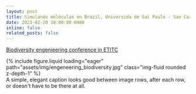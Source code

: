 ```yaml
---
layout: post
title: Simulando moléculas en Brazil, Universida de Sai Paulo - Sao Carlos
date: 2023-02-20 18:00:00-0400
inline: false
related_posts: false
---
```


[Biodiversity engenieering conference in ETITC](https://saguileran.github.io/MD-SCPI/) 


<div class="row mt-3">
    <div class="col-sm mt-3 mt-md-0">
        {% include figure.liquid loading="eager" path="assets/img/engeneering_biodiversity.jpg" class="img-fluid rounded z-depth-1" %}
    </div>
</div>

<div class="caption">
    A simple, elegant caption looks good between image rows, after each row, or doesn't have to be there at all.
</div>
